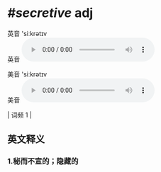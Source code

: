 # ***\#secretive*** adj
英音 'siːkrətɪv  
英音
<audio src="./media/secretive1.aac" controls="controls"></audio>

美音 'siːkrətɪv  
美音
<audio src="./media/secretive2.aac" controls="controls"></audio>



| 词频 1 |  

英文释义
---
### 1.**秘而不宣的；隐藏的**  


